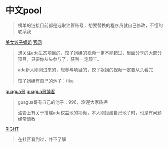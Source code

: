 
# 中文pool
> 榜单的链接目前都是选取油管账号，想要替换的程序员就自己修改，不懂的联系我

[美女饺子姐姐](https://www.youtube.com/c/BullishDumpling%E9%A5%BA%E5%AD%90) [官网](https://fikapool.com/)
> 想关注ada生态项目的，饺子姐姐的视频一定不能错过，里面分享的大部分项目，只要你从头参与了，获利一定颇丰。
>
> ada新人刚刚进来的，想参与项目的，饺子姐姐的视频一定要从头看完
>
> 饺子姐姐有自己的池子：fika
>
> 

[guagua哥](https://www.youtube.com/channel/UCw6MUzxa6jvgI8yN1PnxQEA/videos)  [guagua哥博客](https://gen8.orz.com.cn/blog/index.php/tag/cardano/)
> guagua哥有自己的池子：996，欢迎大家质押
>
> 油管上有关于搭建ada权益池的视频，本人刚搭建自己池子时，也是有问题经常请教

[RIGHT](https://pool.pm/5370e250fa08c07881085a59d339a1240ad7561f513b71b64491a001)

> 在社区看到过，并不了解






